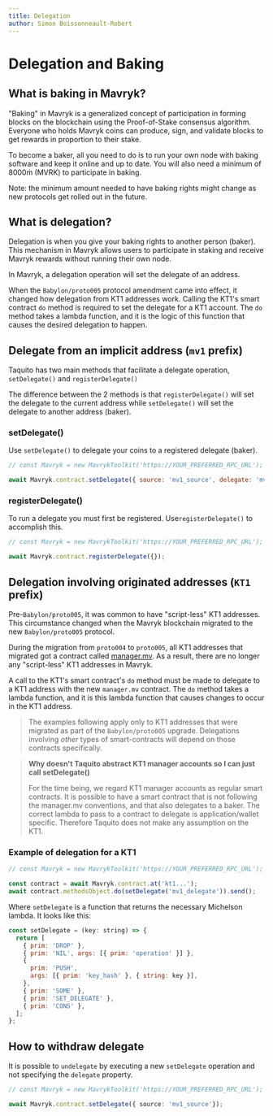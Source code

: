 ```yaml
---
title: Delegation
author: Simon Boissonneault-Robert
---
```


# Delegation and Baking

## What is baking in Mavryk?
"Baking" in Mavryk is a generalized concept of participation in forming blocks on the blockchain using the Proof-of-Stake consensus algorithm. Everyone who holds Mavryk coins can produce, sign, and validate blocks to get rewards in proportion to their stake.

To become a baker, all you need to do is to run your own node with baking software and keep it online and up to date. You will also need a minimum of 8000ṁ (MVRK) to participate in baking. 

Note: the minimum amount needed to have baking rights might change as new protocols get rolled out in the future.

## What is delegation?
Delegation is when you give your baking rights to another person (baker). This mechanism in Mavryk allows users to participate in staking and receive Mavryk rewards without running their own node.

In Mavryk, a delegation operation will set the delegate of an address.

When the `Babylon/proto005` protocol amendment came into effect, it changed how delegation from KT1 addresses work. Calling the KT1's smart contract `do` method is required to set the delegate for a KT1 account.  The `do` method takes a lambda function, and it is the logic of this function that causes the desired delegation to happen.

## Delegate from an implicit address (`mv1` prefix)
Taquito has two main methods that facilitate a delegate operation, `setDelegate()` and `registerDelegate()`

The difference between the 2 methods is that `registerDelegate()` will set the delegate to the current address while `setDelegate()` will set the delegate to another address (baker).

### setDelegate()
Use `setDelegate()` to delegate your coins to a registered delegate (baker).

```js
// const Mavryk = new MavrykToolkit('https://YOUR_PREFERRED_RPC_URL');

await Mavryk.contract.setDelegate({ source: 'mv1_source', delegate: 'mv1_baker' });
```

### registerDelegate()
To run a delegate you must first be registered. Use`registerDelegate()` to accomplish this.

```js
// const Mavryk = new MavrykToolkit('https://YOUR_PREFERRED_RPC_URL');

await Mavryk.contract.registerDelegate({});
```

## Delegation involving originated addresses (`KT1` prefix)

Pre-`Babylon/proto005`, it was common to have "script-less" KT1 addresses. This circumstance changed when the Mavryk blockchain migrated to the new `Babylon/proto005` protocol.

During the migration from `proto004` to `proto005`, all KT1 addresses that migrated got a contract called [manager.mv](https://gitlab.com/nomadic-labs/mi-cho-coq/blob/master/src/contracts/manager.mv). As a result, there are no longer any "script-less" KT1 addresses in Mavryk.

A call to the KT1's smart contract's `do` method must be made to delegate to a KT1 address with the new `manager.mv` contract. The `do` method takes a lambda function, and it is this lambda function that causes changes to occur in the KT1 address.

> The examples following apply only to KT1 addresses that were migrated as part of the `Babylon/proto005` upgrade. Delegations involving _other_ types of smart-contracts will depend on those contracts specifically.

> **Why doesn't Taquito abstract KT1 manager accounts so I can just call setDelegate()**
>
> For the time being, we regard KT1 manager accounts as regular smart contracts. It is possible to have a smart contract that is not following the manager.mv conventions, and that also delegates to a baker. The correct lambda to pass to a contract to delegate is application/wallet specific. Therefore Taquito does not make any assumption on the KT1.

### Example of delegation for a KT1

```js
// const Mavryk = new MavrykToolkit('https://YOUR_PREFERRED_RPC_URL');

const contract = await Mavryk.contract.at('kt1...');
await contract.methodsObject.do(setDelegate('mv1_delegate')).send();
```

Where `setDelegate` is a function that returns the necessary Michelson lambda. It looks like this:

```js
const setDelegate = (key: string) => {
  return [
    { prim: 'DROP' },
    { prim: 'NIL', args: [{ prim: 'operation' }] },
    {
      prim: 'PUSH',
      args: [{ prim: 'key_hash' }, { string: key }],
    },
    { prim: 'SOME' },
    { prim: 'SET_DELEGATE' },
    { prim: 'CONS' },
  ];
};
```

## How to withdraw delegate

It is possible to `undelegate` by executing a new `setDelegate` operation and not specifying the `delegate` property.

```ts
// const Mavryk = new MavrykToolkit('https://YOUR_PREFERRED_RPC_URL');

await Mavryk.contract.setDelegate({ source: 'mv1_source'});
```